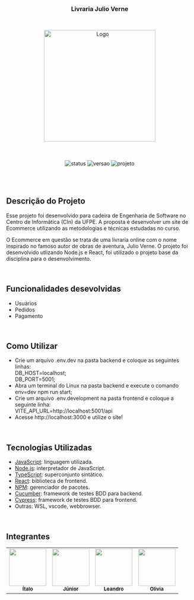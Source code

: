 <div align="center">
  <h3> Livraria Julio Verne </h3>
</div><br>

<div>
  <p align="center">
    <img src="https://github.com/jrchakalo/Ecommerce_Ess/blob/main/frontend/src/shared/assets/images/logo.png" alt="Logo" height="300">
  </p>
</div><br>

<div align="center" style="display: inline_block"><br>
  <img align="center" alt="status" src="http://img.shields.io/static/v1?label=STATUS&message=CONCLUIDO&color=GREEN&style=for-the-badge">
  <img align="center" alt="versao" src="http://img.shields.io/static/v1?label=VERSAO&message=1.0&color=blue&style=for-the-badge">
  <img align="center" alt="projeto" src="http://img.shields.io/static/v1?label=PROJETO&message=ESS&color=yellow&style=for-the-badge">
</div><br><br><br>

<div>
  <h2> Descrição do Projeto </h2>
  <p3><p>Esse projeto foi desenvolvido para cadeira de Engenharia de Software no Centro de Informática (CIn) da UFPE. A proposta é desenvolver um site de Ecommerce utilizando as metodologias e técnicas estudadas no curso.
    <p>O Ecommerce em questão se trata de uma livraria online com o nome inspirado no famoso autor de obras de aventura, Julio Verne. O projeto foi desenvolvido utlizando Node.js e React, foi utilizado o projeto base da disciplina para o desenvolvimento.</p3>
</div><br>

<div>
  <h2> Funcionalidades desevolvidas </h2>

  * Usuários
  * Pedidos
  * Pagamento
</div><br>

<div>
  <h2> Como Utilizar </h2>
  
 * Crie um arquivo .env.dev na pasta backend e coloque as seguintes linhas:  
DB_HOST=localhost;  
DB_PORT=5001;
 * Abra um terminal do Linux na pasta backend e execute o comando env=dev npm run start;
 * Crie um arquivo .env.development na pasta frontend e coloque a seguinte linha:  
VITE_API_URL=http://localhost:5001/api
 * Acesse http://localhost:3000 e utilize o site!
</div><br>

<div>
  <h2> Tecnologias Utilizadas </h2>

 
* [JavaScript](https://www.javascript.com/): linguagem utilizada.
* [Node.js](https://nodejs.org/en): interpretador de JavaScript.
* [TypeScript](https://www.typescriptlang.org/): superconjunto sintático.
* [React](https://react.dev/): biblioteca de frontend.
* [NPM](https://www.npmjs.com/): gerenciador de pacotes.
* [Cucumber](https://cucumber.io/): framework de testes BDD para backend.
* [Cypress](https://www.cypress.io/): framework de testes BDD para frontend.
* Outras: WSL, vscode, webbrowser.
</div><br>

## Integrantes

<table>
  <tr>
    <td align="center"><a href="https://github.com/itallo1"><img src="https://avatars.githubusercontent.com/itallo1?v=4" width="100px;" alt=""/><br /><sub><b>Ítalo</b></sub></a><br/></td>
    <td align="center"><a href="https://github.com/jrchakalo"><img src="https://avatars.githubusercontent.com/jrchakalo?v=4" width="100px;" alt=""/><br /><sub><b>Júnior</b></sub></a><br/></td>
    <td align="center"><a href="https://github.com/LeandroLuiz02"><img src="https://avatars.githubusercontent.com/LeandroLuiz02?v=4" width="100px;" alt=""/><br /><sub><b>Leandro</b></sub></a><br/></td>
    <td align="center"><a href="https://github.com/obtmc"><img src="https://avatars.githubusercontent.com/obtmc?v=4" width="100px;" alt=""/><br /><sub><b>Olivia</b></sub></a><br/></td></tr>
 </table>



